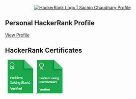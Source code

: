 <p align="center">
    <a href="https://www.hackerrank.com/sachinc_19">
        <img alt="HackerRank Logo | Sachin Chaudhary Profile" src="https://hrcdn.net/fcore/assets/brand/typemark_60x200-7435b42d20.svg" >
    </a>
</p>

## Personal HackerRank Profile

[View Profile](https://www.hackerrank.com/sachinc_19)

## HackerRank Certificates

<a href="https://www.hackerrank.com/certificates/a30303dbcdeb">
    <img src="Badges/problem_solving_basic_skill.png" alt="Problem Solving (Basic) Certificate"/>
</a>
</a>
<a href="https://www.hackerrank.com/certificates/f89db3c55485">
    <img src="Badges/problem_solving_intermediate_skill (2).png" alt="Problem olving (Intermediate) Certificate"/>
</a>
